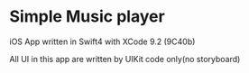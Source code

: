 # Simple Music player
 iOS App written in Swift4 with XCode 9.2 (9C40b)

All UI in this app are written by UIKit code only(no storyboard)


